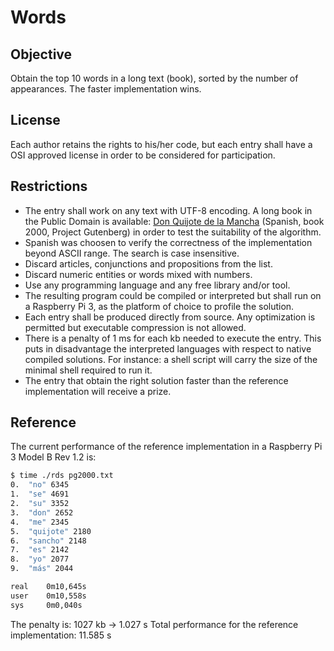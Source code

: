 # Words

## Objective
Obtain the top 10 words in a long text (book), sorted by the number of appearances. The faster implementation wins.

## License
Each author retains the rights to his/her code, but each entry shall have a OSI approved license in order to be considered for participation.

## Restrictions
- The entry shall work on any text with UTF-8 encoding. A long book in the Public Domain is available: [Don Quijote de la Mancha](http://www.gutenberg.org/cache/epub/2000/pg2000.txt) (Spanish, book 2000, Project Gutenberg) in order to test the suitability of the algorithm.
- Spanish was choosen to verify the correctness of the implementation beyond ASCII range. The search is case insensitive.
- Discard articles, conjunctions and propositions from the list.
- Discard numeric entities or words mixed with numbers.
- Use any programming language and any free library and/or tool.
- The resulting program could be compiled or interpreted but shall run on a Raspberry Pi 3, as the platform of choice to profile the solution.
- Each entry shall be produced directly from source. Any optimization is permitted but executable compression is not allowed.
- There is a penalty of 1 ms for each kb needed to execute the entry. This puts in disadvantage the interpreted languages with respect to native compiled solutions. For instance: a shell script will carry the size of the minimal shell required to run it.
- The entry that obtain the right solution faster than the reference implementation will receive a prize.

## Reference
The current performance of the reference implementation in a Raspberry Pi 3 Model B Rev 1.2 is:
```sh
$ time ./rds pg2000.txt
0.  "no" 6345
1.  "se" 4691
2.  "su" 3352
3.  "don" 2652
4.  "me" 2345
5.  "quijote" 2180
6.  "sancho" 2148
7.  "es" 2142
8.  "yo" 2077
9.  "más" 2044

real    0m10,645s
user    0m10,558s
sys     0m0,040s
```
The penalty is: 1027 kb -> 1.027 s
Total performance for the reference implementation: 11.585 s
